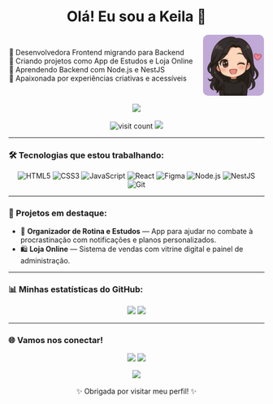 <h1 align="center">Olá! Eu sou a Keila 👋</h1>

<div align="center" style="display: flex; align-items: center; justify-content: center; margin-bottom: 16px; gap: 20px;">
  <div align="left" style="max-width: 400px;">
    🌟 Desenvolvedora Frontend migrando para Backend <br>
    🚀 Criando projetos como App de Estudos e Loja Online <br>
    🌱 Aprendendo Backend com Node.js e NestJS <br>
    🎨 Apaixonada por experiências criativas e acessíveis <br>
  </div>
  <img src=".github/img/photo.png" alt="Descrição bonita" width="120" style="border-radius: 10px;"/>
</div>

<p align="center">
  <img src="https://capsule-render.vercel.app/api?type=waving&color=9400D3&height=120&section=header&text=Bem-vindos!&fontSize=30&fontColor=fff"/>
</p>

<p align="center">
  <img src="https://komarev.com/ghpvc/?username=Keilanumm46&style=flat-square&color=9400D3" alt="visit count"/>
  <img src="https://img.shields.io/badge/Open%20to-Work-green?style=flat-square"/>
</p>

---

### 🛠️ Tecnologias que estou trabalhando:

<p align="center">
  <img src="https://cdn.jsdelivr.net/gh/devicons/devicon/icons/html5/html5-original.svg" width="40" height="40" alt="HTML5"/>
  <img src="https://cdn.jsdelivr.net/gh/devicons/devicon/icons/css3/css3-original.svg" width="40" height="40" alt="CSS3"/>
  <img src="https://cdn.jsdelivr.net/gh/devicons/devicon/icons/javascript/javascript-original.svg" width="40" height="40" alt="JavaScript"/>
  <img src="https://cdn.jsdelivr.net/gh/devicons/devicon/icons/react/react-original.svg" width="40" height="40" alt="React"/>
  <img src="https://cdn.jsdelivr.net/gh/devicons/devicon/icons/figma/figma-original.svg" width="40" height="40" alt="Figma"/>
  <img src="https://cdn.jsdelivr.net/gh/devicons/devicon/icons/nodejs/nodejs-original.svg" width="40" height="40" alt="Node.js"/>
  <img src="https://cdn.jsdelivr.net/gh/devicons/devicon/icons/nestjs/nestjs-original.svg" width="40" height="40" alt="NestJS"/>
  <img src="https://cdn.jsdelivr.net/gh/devicons/devicon/icons/git/git-original.svg" width="40" height="40" alt="Git"/>
</p>

---

### 🚀 Projetos em destaque:

- 🎯 **Organizador de Rotina e Estudos** — App para ajudar no combate à procrastinação com notificações e planos personalizados.  
- 🛍️ **Loja Online** — Sistema de vendas com vitrine digital e painel de administração.

---

### 📊 Minhas estatísticas do GitHub:

<p align="center">
  <img width="45%" src="https://github-readme-stats.vercel.app/api?username=Keilanumm46&show_icons=true&theme=dracula&count_private=true&hide=stars"/>
  <img width="45%" src="https://github-readme-stats.vercel.app/api/top-langs/?username=Keilanumm46&layout=compact&theme=dracula"/>
</p>

---

### 🌐 Vamos nos conectar!

<p align="center">
  <a href="mailto:keilanunes046@gmail.com"><img src="https://img.shields.io/badge/Email-D14836?style=for-the-badge&logo=gmail&logoColor=white"/></a>
  <a href="https://www.linkedin.com/in/keila-nunes-devux/" target="_blank"><img src="https://img.shields.io/badge/LinkedIn-0077B5?style=for-the-badge&logo=linkedin&logoColor=white"/></a>
</p>

<p align="center">
  <img src="https://capsule-render.vercel.app/api?type=waving&color=9400D3&height=120&section=footer"/>
</p>

<p align="center">✨ Obrigada por visitar meu perfil! ✨</p>